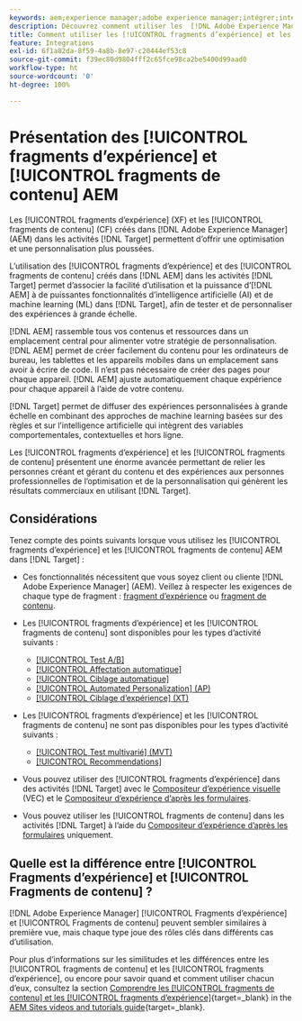 ```yaml
---
keywords: aem;experience manager;adobe experience manager;intégrer;intégration;fragments d’expérience;fragments de contenu
description: Découvrez comment utiliser les  [!DNL Adobe Experience Manager] fragments d’expérience et de contenu dans les activités  [!DNL Adobe Target] .
title: Comment utiliser les [!UICONTROL fragments d’expérience] et les [!UICONTROL fragments de contenu]  [!DNL Adobe Experience Manager] (AEM) ?
feature: Integrations
exl-id: 6f1a02da-8f59-4a8b-8e97-c20444ef53c8
source-git-commit: f39ec80d9804fff2c65fce98ca2be5400d99aad0
workflow-type: ht
source-wordcount: '0'
ht-degree: 100%

---
```


# Présentation des [!UICONTROL fragments d’expérience] et [!UICONTROL fragments de contenu] AEM

Les [!UICONTROL fragments d’expérience] (XF) et les [!UICONTROL fragments de contenu] (CF) créés dans [!DNL Adobe Experience Manager] (AEM) dans les activités [!DNL Target] permettent d’offrir une optimisation et une personnalisation plus poussées.

L’utilisation des [!UICONTROL fragments d’expérience] et des [!UICONTROL fragments de contenu] créés dans [!DNL AEM] dans les activités [!DNL Target] permet d’associer la facilité d’utilisation et la puissance d’[!DNL AEM] à de puissantes fonctionnalités d’intelligence artificielle (AI) et de machine learning (ML) dans [!DNL Target], afin de tester et de personnaliser des expériences à grande échelle.

[!DNL AEM] rassemble tous vos contenus et ressources dans un emplacement central pour alimenter votre stratégie de personnalisation. [!DNL AEM] permet de créer facilement du contenu pour les ordinateurs de bureau, les tablettes et les appareils mobiles dans un emplacement sans avoir à écrire de code. Il n’est pas nécessaire de créer des pages pour chaque appareil. [!DNL AEM] ajuste automatiquement chaque expérience pour chaque appareil à l’aide de votre contenu.

[!DNL Target] permet de diffuser des expériences personnalisées à grande échelle en combinant des approches de machine learning basées sur des règles et sur l’intelligence artificielle qui intègrent des variables comportementales, contextuelles et hors ligne.

Les [!UICONTROL fragments d’expérience] et les [!UICONTROL fragments de contenu] présentent une énorme avancée permettant de relier les personnes créant et gérant du contenu et des expériences aux personnes professionnelles de l’optimisation et de la personnalisation qui génèrent les résultats commerciaux en utilisant [!DNL Target].

## Considérations

Tenez compte des points suivants lorsque vous utilisez les [!UICONTROL fragments d’expérience] et les [!UICONTROL fragments de contenu] AEM dans [!DNL Target] :
* Ces fonctionnalités nécessitent que vous soyez client ou cliente [!DNL Adobe Experience Manager] (AEM). Veillez à respecter les exigences de chaque type de fragment : [fragment d’expérience](/help/main/c-integrating-target-with-mac/aem/experience-fragments-aem.md#requirements) ou [fragment de contenu](/help/main/c-integrating-target-with-mac/aem/content-fragments-aem.md#requirements).
* Les [!UICONTROL fragments d’expérience] et les [!UICONTROL fragments de contenu] sont disponibles pour les types d’activité suivants :

   * [[!UICONTROL Test A/B]](/help/main/c-activities/t-test-ab/test-ab.md)
   * [[!UICONTROL Affectation automatique]](/help/main/c-activities/automated-traffic-allocation/automated-traffic-allocation.md)
   * [[!UICONTROL Ciblage automatique]](/help/main/c-activities/auto-target/auto-target-to-optimize.md)
   * [[!UICONTROL Automated Personalization] (AP)](/help/main/c-activities/t-automated-personalization/automated-personalization.md)
   * [[!UICONTROL Ciblage d’expérience] (XT)](/help/main/c-activities/t-experience-target/experience-target.md)

* Les [!UICONTROL fragments d’expérience] et les [!UICONTROL fragments de contenu] ne sont pas disponibles pour les types d’activité suivants :

   * [[!UICONTROL Test multivarié] (MVT)](/help/main/c-activities/c-multivariate-testing/multivariate-testing.md)
   * [[!UICONTROL Recommendations]](/help/main/c-recommendations/recommendations.md)

* Vous pouvez utiliser des [!UICONTROL fragments d’expérience] dans des activités [!DNL Target] avec le [Compositeur d’expérience visuelle](/help/main/c-experiences/c-visual-experience-composer/visual-experience-composer.md) (VEC) et le [Compositeur d’expérience d’après les formulaires](/help/main/c-experiences/form-experience-composer.md).
* Vous pouvez utiliser les [!UICONTROL fragments de contenu] dans les activités [!DNL Target] à l’aide du [Compositeur d’expérience d’après les formulaires](/help/main/c-experiences/form-experience-composer.md) uniquement.

## Quelle est la différence entre [!UICONTROL Fragments d’expérience] et [!UICONTROL Fragments de contenu] ?

[!DNL Adobe Experience Manager] [!UICONTROL Fragments d’expérience] et [!UICONTROL Fragments de contenu] peuvent sembler similaires à première vue, mais chaque type joue des rôles clés dans différents cas d’utilisation.

Pour plus d’informations sur les similitudes et les différences entre les [!UICONTROL fragments de contenu] et les [!UICONTROL fragments d’expérience], ou encore pour savoir quand et comment utiliser chacun d’eux, consultez la section [Comprendre les [!UICONTROL fragments de contenu] et les [!UICONTROL fragments d’expérience]](https://experienceleague.adobe.com/docs/experience-manager-learn/sites/content-fragments/understand-content-fragments-and-experience-fragments.html?lang=fr){target=_blank} in the [AEM Sites videos and tutorials guide](https://experienceleague.adobe.com/docs/experience-manager-learn/sites/overview.html?lang=fr){target=_blank}.
